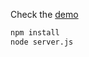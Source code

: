 Check the [demo](http://angular-example-dev.us-east-1.elasticbeanstalk.com/d3BarChart/index.html)
```sh
npm install
node server.js
```
